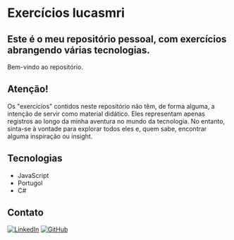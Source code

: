 # Exercícios lucasmri

 ## Este é o meu repositório pessoal, com exercícios abrangendo várias tecnologias.
 Bem-vindo ao repositório.
 ## Atenção!
Os "exercícios" contidos neste repositório não têm, de forma alguma, a intenção de servir como material didático. Eles representam apenas registros ao longo da minha aventura no mundo da tecnologia. No entanto, sinta-se à vontade para explorar todos eles e, quem sabe, encontrar alguma inspiração ou insight.
## Tecnologias 

 - JavaScript
 - Portugol
 - C#
## Contato
[![LinkedIn](https://img.shields.io/badge/LinkedIn-0077B5?style=for-the-badge&logo=linkedin&logoColor=white)](https://www.linkedin.com/in/lucasmri/) [![GitHub](https://img.shields.io/badge/GitHub-100000?style=for-the-badge&logo=github&logoColor=white)](https://github.com/lucasmri)